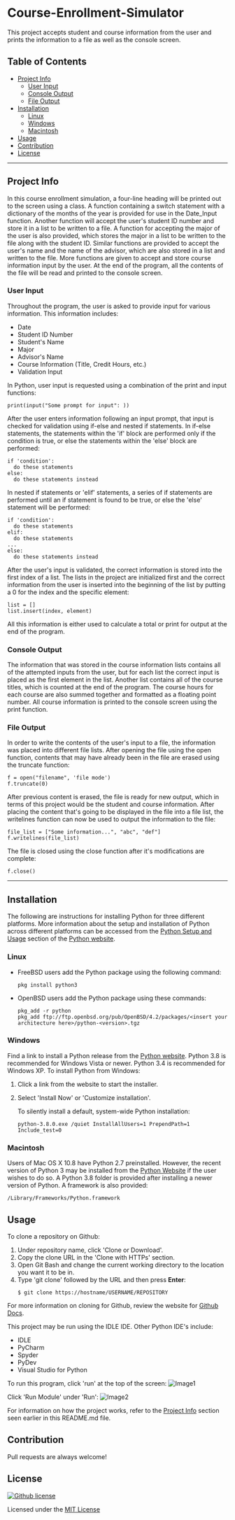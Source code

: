 # Course-Enrollment-Simulator
This project accepts student and course information from the user and prints the information to a file as well as the console screen.

## Table of Contents
* [Project Info](#project-info)
  * [User Input](#user-input)
  * [Console Output](#console-output)
  * [File Output](#file-output)
* [Installation](#installation)
  * [Linux](#linux) 
  * [Windows](#windows)
  * [Macintosh](#macintosh)
* [Usage](#usage)
* [Contribution](#contribution)
* [License](#license)

---

## Project Info
In this course enrollment simulation, a four-line heading will be printed out to the screen using a class. A function containing a switch statement with a dictionary of the months of the year is provided for use in the Date_Input function. Another function will accept the user's student ID number and store it in a list to be written to a file. A function for accepting the major of the user is also provided, which stores the major in a list to be written to the file along with the student ID. Similar functions are provided to accept the user's name and the name of the advisor, which are also stored in a list and written to the file. More functions are given to accept and store course information input by the user. At the end of the program, all the contents of the file will be read and printed to the console screen.

### User Input
Throughout the program, the user is asked to provide input for various information. 
This information includes: 
* Date
* Student ID Number
* Student's Name
* Major
* Advisor's Name
* Course Information (Title, Credit Hours, etc.)
* Validation Input

In Python, user input is requested using a combination of the print and input functions:
```
print(input("Some prompt for input": ))
```
After the user enters information following an input prompt, that input is checked for validation using if-else and nested if statements.
In if-else statements, the statements within the 'if' block are performed only if the condition is true, or else the statements within the 'else' block are performed:
```
if 'condition':
  do these statements
else:
  do these statements instead
```
In nested if statements or 'elif' statements, a series of if statements are performed until an if statement is found to be true, or else the 'else' statement will be performed:
```
if 'condition':
  do these statements
elif:
  do these statements
...
else:
  do these statements instead
```
After the user's input is validated, the correct information is stored into the first index of a list. The lists in the project are initialized first and the correct information from the user is inserted into the beginning of the list by putting a 0 for the index and the specific element:
```
list = []
list.insert(index, element)
```
All this information is either used to calculate a total or print for output at the end of the program.

### Console Output
The information that was stored in the course information lists contains all of the attempted inputs from the user, but for each list the correct input is placed as the first element in the list. Another list contains all of the course titles, which is counted at the end of the program. The course hours for each course are also summed together and formatted as a floating point number. All course information is printed to the console screen using the print function. 

### File Output
In order to write the contents of the user's input to a file, the information was placed into different file lists. After opening the file using the open function, contents that may have already been in the file are erased using the truncate function:
```
f = open("filename", 'file mode')
f.truncate(0)
```
After previous content is erased, the file is ready for new output, which in terms of this project would be the student and course information. After placing the content that's going to be displayed in the file into a file list, the writelines function can now be used to output the information to the file:
```
file_list = ["Some information...", "abc", "def"]
f.writelines(file_list)
```
The file is closed using the close function after it's modifications are complete:
```
f.close()
```

---

## Installation
The following are instructions for installing Python for three different platforms. More information about the setup and installation of Python across different platforms can be accessed from the [Python Setup and Usage](https://docs.python.org/release/3.8.5/using/index.html) section of the [Python website](https://www.python.org).
### Linux
* FreeBSD users add the Python package using the following command:
  ```
  pkg install python3
  ```
* OpenBSD users add the Python package using these commands:
  ```
  pkg_add -r python
  pkg_add ftp://ftp.openbsd.org/pub/OpenBSD/4.2/packages/<insert your architecture here>/python-<version>.tgz
  ```
### Windows
Find a link to install a Python release from the [Python website](https://www.python.org/download/releases/). Python 3.8 is recommended for Windows Vista or newer. Python 3.4 is recommended for Windows XP.
To install Python from Windows:
1. Click a link from the website to start the installer.
2. Select 'Install Now' or 'Customize installation'.

   To silently install a default, system-wide Python installation:
   ```
   python-3.8.0.exe /quiet InstallAllUsers=1 PrependPath=1 Include_test=0
   ```
### Macintosh
Users of Mac OS X 10.8 have Python 2.7 preinstalled. However, the recent version of Python 3 may be installed from the [Python Website](https://www.python.org) if the user wishes to do so. A Python 3.8 folder is provided after installing a newer version of Python. A framework is also provided:
```
/Library/Frameworks/Python.framework
```

## Usage
To clone a repository on Github:
1. Under repository name, click 'Clone or Download'.
2. Copy the clone URL in the 'Clone with HTTPs' section.
3. Open Git Bash and change the current working directory to the location you want it to be in.
4. Type 'git clone' followed by the URL and then press **Enter**:
   ```
   $ git clone https://hostname/USERNAME/REPOSITORY
   ``` 
For more information on cloning for Github, review the website for [Github Docs](https://docs.github.com/en/free-pro-team@latest/github/creating-cloning-and-archiving-repositories/cloning-a-repository).

This project may be run using the IDLE IDE. Other Python IDE's include:
* IDLE
* PyCharm
* Spyder
* PyDev
* Visual Studio for Python

To run this program, click 'run' at the top of the screen:
![Image1](https://user-images.githubusercontent.com/71575315/94645312-22b9c900-02b1-11eb-94be-77894bdd3ca6.jpg)

Click 'Run Module' under 'Run':
![Image2](https://user-images.githubusercontent.com/71575315/94645875-8b557580-02b2-11eb-8f34-d9f62d5c8258.png)

For information on how the project works, refer to the [Project Info](#project-info) section seen earlier in this README.md file.

## Contribution
Pull requests are always welcome!

## License
[![Github license](https://img.shields.io/github/license/jaydenduncan/Course-Enrollment-Simulator)](https://github.com/jaydenduncan/Course-Enrollment-Simulator/blob/master/LICENSE)

Licensed under the [MIT License](https://opensource.org/licenses/MIT)

